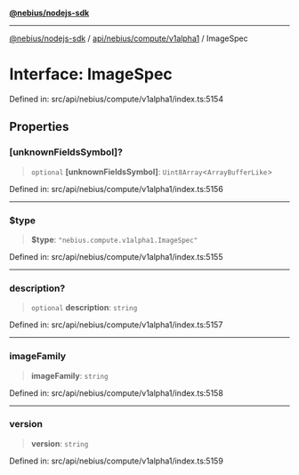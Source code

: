 [**@nebius/nodejs-sdk**](../../../../../README.md)

***

[@nebius/nodejs-sdk](../../../../../README.md) / [api/nebius/compute/v1alpha1](../README.md) / ImageSpec

# Interface: ImageSpec

Defined in: src/api/nebius/compute/v1alpha1/index.ts:5154

## Properties

### \[unknownFieldsSymbol\]?

> `optional` **\[unknownFieldsSymbol\]**: `Uint8Array`\<`ArrayBufferLike`\>

Defined in: src/api/nebius/compute/v1alpha1/index.ts:5156

***

### $type

> **$type**: `"nebius.compute.v1alpha1.ImageSpec"`

Defined in: src/api/nebius/compute/v1alpha1/index.ts:5155

***

### description?

> `optional` **description**: `string`

Defined in: src/api/nebius/compute/v1alpha1/index.ts:5157

***

### imageFamily

> **imageFamily**: `string`

Defined in: src/api/nebius/compute/v1alpha1/index.ts:5158

***

### version

> **version**: `string`

Defined in: src/api/nebius/compute/v1alpha1/index.ts:5159
